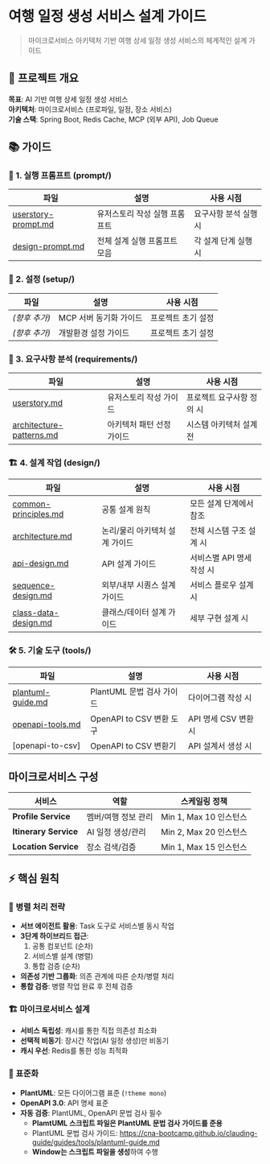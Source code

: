# 여행 일정 생성 서비스 설계 가이드

> 마이크로서비스 아키텍처 기반 여행 상세 일정 생성 서비스의 체계적인 설계 가이드

## 🎯 프로젝트 개요

**목표**: AI 기반 여행 상세 일정 생성 서비스  
**아키텍처**: 마이크로서비스 (프로파일, 일정, 장소 서비스)  
**기술 스택**: Spring Boot, Redis Cache, MCP (외부 API), Job Queue

## 📚 가이드
### 🚀 1. 실행 프롬프트 (prompt/)
| 파일 | 설명 | 사용 시점 |
|------|------|-----------|
| [userstory-prompt.md](https://cna-bootcamp.github.io/clauding-guide/guides/prompt/userstory-prompt.md) | 유저스토리 작성 실행 프롬프트 | 요구사항 분석 실행 시 |
| [design-prompt.md](https://cna-bootcamp.github.io/clauding-guide/guides/prompt/design-prompt.md) | 전체 설계 실행 프롬프트 모음 | 각 설계 단계 실행 시 |

### 🔧 2. 설정 (setup/)
| 파일 | 설명 | 사용 시점 |
|------|------|-----------|
| *(향후 추가)* | MCP 서버 동기화 가이드 | 프로젝트 초기 설정 |
| *(향후 추가)* | 개발환경 설정 가이드 | 프로젝트 초기 설정 |

### 📝 3. 요구사항 분석 (requirements/)
| 파일 | 설명 | 사용 시점 |
|------|------|-----------|
| [userstory.md](https://cna-bootcamp.github.io/clauding-guide/guides/requirements/userstory.md) | 유저스토리 작성 가이드 | 프로젝트 요구사항 정의 시 |
| [architecture-patterns.md](https://cna-bootcamp.github.io/clauding-guide/guides/requirements/architecture-patterns.md) | 아키텍처 패턴 선정 가이드 | 시스템 아키텍처 설계 전 |

### 🏗️ 4. 설계 작업 (design/)
| 파일 | 설명 | 사용 시점 |
|------|------|-----------|
| [common-principles.md](https://cna-bootcamp.github.io/clauding-guide/guides/design/common-principles.md) | 공통 설계 원칙 | 모든 설계 단계에서 참조 |
| [architecture.md](https://cna-bootcamp.github.io/clauding-guide/guides/design/architecture.md) | 논리/물리 아키텍처 설계 가이드 | 전체 시스템 구조 설계 시 |
| [api-design.md](https://cna-bootcamp.github.io/clauding-guide/guides/design/api-design.md) | API 설계 가이드 | 서비스별 API 명세 작성 시 |
| [sequence-design.md](https://cna-bootcamp.github.io/clauding-guide/guides/design/sequence-design.md) | 외부/내부 시퀀스 설계 가이드 | 서비스 플로우 설계 시 |
| [class-data-design.md](https://cna-bootcamp.github.io/clauding-guide/guides/design/class-data-design.md) | 클래스/데이터 설계 가이드 | 세부 구현 설계 시 |

### 🛠️ 5. 기술 도구 (tools/)
| 파일 | 설명 | 사용 시점 |
|------|------|-----------|
| [plantuml-guide.md](https://cna-bootcamp.github.io/clauding-guide/guides/tools/plantuml-guide.md) | PlantUML 문법 검사 가이드 | 다이어그램 작성 시 |
| [openapi-tools.md](https://cna-bootcamp.github.io/clauding-guide/guides/tools/openapi-tools.md) | OpenAPI to CSV 변환 도구 | API 명세 CSV 변환 시 |
| [openapi-to-csv] | OpenAPI to CSV 변환기 | API 설계서 생성 시 |


## 마이크로서비스 구성
| 서비스 | 역할 | 스케일링 정책 |
|--------|------|---------------|
| **Profile Service** | 멤버/여행 정보 관리 | Min 1, Max 10 인스턴스 |
| **Itinerary Service** | AI 일정 생성/관리 | Min 2, Max 20 인스턴스 |
| **Location Service** | 장소 검색/검증 | Min 1, Max 15 인스턴스 |


## ⚡ 핵심 원칙

### 🔄 병렬 처리 전략
- **서브 에이전트 활용**: Task 도구로 서비스별 동시 작업
- **3단계 하이브리드 접근**: 
  1. 공통 컴포넌트 (순차)
  2. 서비스별 설계 (병렬) 
  3. 통합 검증 (순차)
- **의존성 기반 그룹화**: 의존 관계에 따른 순차/병렬 처리
- **통합 검증**: 병렬 작업 완료 후 전체 검증

### 🏗️ 마이크로서비스 설계
- **서비스 독립성**: 캐시를 통한 직접 의존성 최소화  
- **선택적 비동기**: 장시간 작업(AI 일정 생성)만 비동기
- **캐시 우선**: Redis를 통한 성능 최적화

### 📝 표준화
- **PlantUML**: 모든 다이어그램 표준 (`!theme mono`)
- **OpenAPI 3.0**: API 명세 표준
- **자동 검증**: PlantUML, OpenAPI 문법 검사 필수
  - **PlamtUML 스크립트 파일은 PlantUML 문법 검사 가이드를 준용**
  - PlantUML 문법 검사  가이드:  https://cna-bootcamp.github.io/clauding-guide/guides/tools/plantuml-guide.md
  - **Window는 스크립트 파일을 생성**하여 수행 
  
